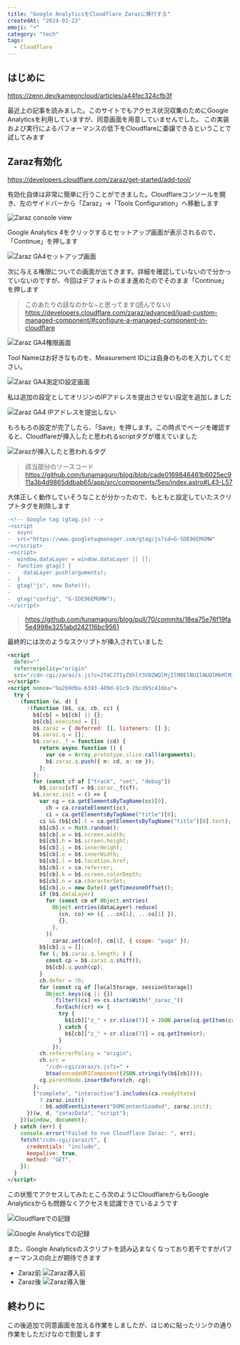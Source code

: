 ```yaml
---
title: "Google AnalyticsをCloudflare Zarazに移行する"
createdAt: "2024-01-23"
emoji: "☀️"
category: "tech"
tags:
  - Cloudflare
---
```


## はじめに

https://zenn.dev/kameoncloud/articles/a44fec324cfb3f

最近上の記事を読みました。このサイトでもアクセス状況収集のためにGoogle Analyticsを利用していますが、同意画面を用意していませんでした。
この実装および実行によるパフォーマンスの低下をCloudflareに委譲できるということで試してみます

## Zaraz有効化

https://developers.cloudflare.com/zaraz/get-started/add-tool/

有効化自体は非常に簡単に行うことができました。Cloudflareコンソールを開き、左のサイドバーから「Zaraz」->「Tools Configuration」へ移動します

![Zaraz console view](src/assets/images/use-cloudflare-zaraz-for-google-analytics/zaraz-console.png)

Google Analytics 4をクリックするとセットアップ画面が表示されるので、「Continue」を押します

![Zaraz GA4セットアップ画面](src/assets/images/use-cloudflare-zaraz-for-google-analytics/zaraz-ga4-setup-view-1.png)

次に与える権限についての画面が出てきます。詳細を確認していないので分かっていないのですが、今回はデフォルトのまま進めたのでそのまま「Continue」を押します

> このあたりの話なのかな~と思ってます(読んでない)  
> https://developers.cloudflare.com/zaraz/advanced/load-custom-managed-component/#configure-a-managed-component-in-cloudflare

![Zaraz GA4権限画面](src/assets/images/use-cloudflare-zaraz-for-google-analytics/zaraz-ga4-setup-view-2.png)

Tool Nameはお好きなものを、Measurement IDには自身のものを入力してください。

![Zaraz GA4測定ID設定画面](src/assets/images/use-cloudflare-zaraz-for-google-analytics/zaraz-ga4-setup-view-3.png)

私は追加の設定としてオリジンのIPアドレスを提出させない設定を追加しました

![Zaraz GA4 IPアドレスを提出しない](src/assets/images/use-cloudflare-zaraz-for-google-analytics/zaraz-ga4-setup-view-4.png)

もろもろの設定が完了したら、「Save」を押します。この時点でページを確認すると、Cloudflareが挿入したと思われるscriptタグが増えていました

![Zarazが挿入したと思われるタグ](src/assets/images/use-cloudflare-zaraz-for-google-analytics/zaraz-ga4-script-tag.png)

> 該当部分のソースコード  
> https://github.com/tunamaguro/blog/blob/cade0169846461b6025ec911a3b4d9865ddbab65/app/src/components/Seo/index.astro#L43-L57

大体正しく動作していそうなことが分かったので、もともと設定していたスクリプトタグを削除します

```diff
-<!-- Google tag (gtag.js) -->
-<script
-  async
-  src="https://www.googletagmanager.com/gtag/js?id=G-SDE96EMGMW"
-></script>
-<script>
-  window.dataLayer = window.dataLayer || [];
-  function gtag() {
-    dataLayer.push(arguments);
-  }
-  gtag("js", new Date());
-
-  gtag("config", "G-SDE96EMGMW");
-</script>
```

> https://github.com/tunamaguro/blog/pull/70/commits/18ea75e76f19fa5e4998e3251abd242116bc9561

最終的には次のようなスクリプトが挿入されていました

```html
<script
  defer=""
  referrerpolicy="origin"
  src="/cdn-cgi/zaraz/s.js?z=JTdCJTIyZXhlY3V0ZWQlMjIlM0ElNUIlNUQlMkMlMjJ0JTIyJTNBJTIydHVuYW1hZ3VybydzJTIwYmxvZyUyMiUyQyUyMnglMjIlM0EwLjM3OTQ1ODIxMTUyNDc0NzM1JTJDJTIydyUyMiUzQTI1NjAlMkMlMjJoJTIyJTNBMTQ0MCUyQyUyMmolMjIlM0ExMjcxJTJDJTIyZSUyMiUzQTI1NjAlMkMlMjJsJTIyJTNBJTIyaHR0cHMlM0ElMkYlMkZ3d3cudHVuYW1hZ3Vyby5kZXYlMkYlMjIlMkMlMjJyJTIyJTNBJTIyJTIyJTJDJTIyayUyMiUzQTI0JTJDJTIybiUyMiUzQSUyMlVURi04JTIyJTJDJTIybyUyMiUzQS01NDAlMkMlMjJxJTIyJTNBJTVCJTVEJTdE"
></script>
<script nonce="9a2b9d9a-6393-489d-81c9-2bcd95c416ba">
  try {
    (function (w, d) {
      !(function (b$, ca, cb, cc) {
        b$[cb] = b$[cb] || {};
        b$[cb].executed = [];
        b$.zaraz = { deferred: [], listeners: [] };
        b$.zaraz.q = [];
        b$.zaraz._f = function (cd) {
          return async function () {
            var ce = Array.prototype.slice.call(arguments);
            b$.zaraz.q.push({ m: cd, a: ce });
          };
        };
        for (const cf of ["track", "set", "debug"])
          b$.zaraz[cf] = b$.zaraz._f(cf);
        b$.zaraz.init = () => {
          var cg = ca.getElementsByTagName(cc)[0],
            ch = ca.createElement(cc),
            ci = ca.getElementsByTagName("title")[0];
          ci && (b$[cb].t = ca.getElementsByTagName("title")[0].text);
          b$[cb].x = Math.random();
          b$[cb].w = b$.screen.width;
          b$[cb].h = b$.screen.height;
          b$[cb].j = b$.innerHeight;
          b$[cb].e = b$.innerWidth;
          b$[cb].l = b$.location.href;
          b$[cb].r = ca.referrer;
          b$[cb].k = b$.screen.colorDepth;
          b$[cb].n = ca.characterSet;
          b$[cb].o = new Date().getTimezoneOffset();
          if (b$.dataLayer)
            for (const cm of Object.entries(
              Object.entries(dataLayer).reduce(
                (cn, co) => ({ ...cn[1], ...co[1] }),
                {},
              ),
            ))
              zaraz.set(cm[0], cm[1], { scope: "page" });
          b$[cb].q = [];
          for (; b$.zaraz.q.length; ) {
            const cp = b$.zaraz.q.shift();
            b$[cb].q.push(cp);
          }
          ch.defer = !0;
          for (const cq of [localStorage, sessionStorage])
            Object.keys(cq || {})
              .filter((cs) => cs.startsWith("_zaraz_"))
              .forEach((cr) => {
                try {
                  b$[cb]["z_" + cr.slice(7)] = JSON.parse(cq.getItem(cr));
                } catch {
                  b$[cb]["z_" + cr.slice(7)] = cq.getItem(cr);
                }
              });
          ch.referrerPolicy = "origin";
          ch.src =
            "/cdn-cgi/zaraz/s.js?z=" +
            btoa(encodeURIComponent(JSON.stringify(b$[cb])));
          cg.parentNode.insertBefore(ch, cg);
        };
        ["complete", "interactive"].includes(ca.readyState)
          ? zaraz.init()
          : b$.addEventListener("DOMContentLoaded", zaraz.init);
      })(w, d, "zarazData", "script");
    })(window, document);
  } catch (err) {
    console.error("Failed to run Cloudflare Zaraz: ", err);
    fetch("/cdn-cgi/zaraz/t", {
      credentials: "include",
      keepalive: true,
      method: "GET",
    });
  }
</script>
```

この状態でアクセスしてみたところ次のようにCloudflareからもGoogle Analyticsからも問題なくアクセスを認識できているようです

![Cloudflareでの記録](src/assets/images/use-cloudflare-zaraz-for-google-analytics/cloudflare-ga4-log.png)

![Google Analyticsでの記録](src/assets/images/use-cloudflare-zaraz-for-google-analytics/ga4-analytics-example.png)

また、Google Analyticsのスクリプトを読み込まなくなっており若干ですがパフォーマンスの向上が期待できます

- Zaraz前
  ![Zaraz導入前](src/assets/images/use-cloudflare-zaraz-for-google-analytics/request-map-before-zaraz.png)
- Zaraz後
  ![Zaraz導入後](src/assets/images/use-cloudflare-zaraz-for-google-analytics/request-map-after-zaraz.png)

## 終わりに

この後追加で同意画面を加える作業をしましたが、はじめに貼ったリンクの通り作業をしただけなので割愛します
